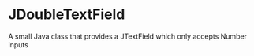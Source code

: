 JDoubleTextField
================

A small Java class that provides a JTextField which only accepts Number inputs